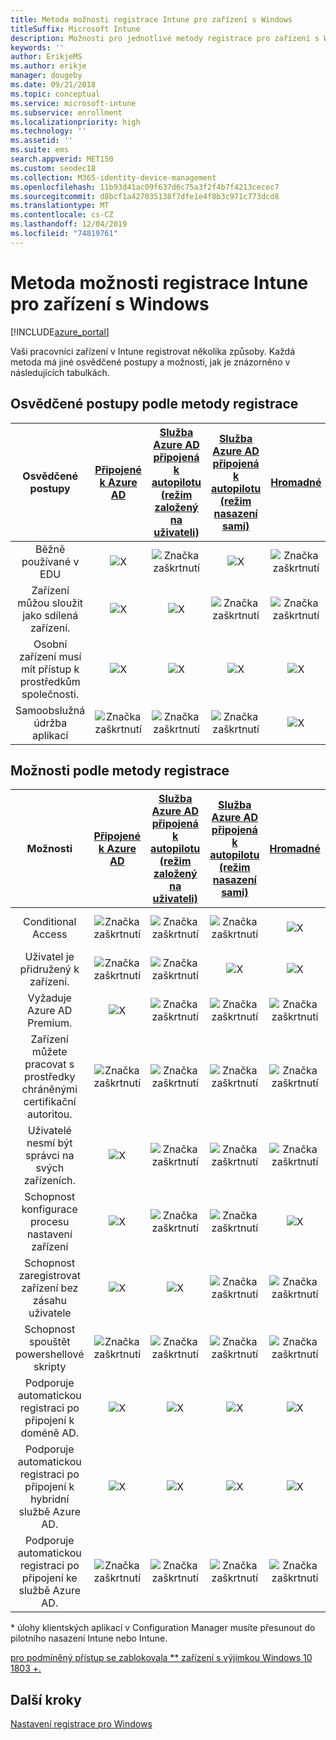 ```yaml
---
title: Metoda možnosti registrace Intune pro zařízení s Windows
titleSuffix: Microsoft Intune
description: Možnosti pro jednotlivé metody registrace pro zařízení s Windows.
keywords: ''
author: ErikjeMS
ms.author: erikje
manager: dougeby
ms.date: 09/21/2018
ms.topic: conceptual
ms.service: microsoft-intune
ms.subservice: enrollment
ms.localizationpriority: high
ms.technology: ''
ms.assetid: ''
ms.suite: ems
search.appverid: MET150
ms.custom: seodec18
ms.collection: M365-identity-device-management
ms.openlocfilehash: 11b93d41ac09f637d6c75a3f2f4b7f4213cecec7
ms.sourcegitcommit: d8bcf1a427035138f7dfe1e4f8b3c971c773dcd8
ms.translationtype: MT
ms.contentlocale: cs-CZ
ms.lasthandoff: 12/04/2019
ms.locfileid: "74819761"
---
```

# <a name="intune-enrollment-method-capabilities-for-windows-devices"></a>Metoda možnosti registrace Intune pro zařízení s Windows
[!INCLUDE[azure_portal](../includes/azure_portal.md)]

Vaši pracovníci zařízení v Intune registrovat několika způsoby. Každá metoda má jiné osvědčené postupy a možnosti, jak je znázorněno v následujících tabulkách.

## <a name="best-practices-by-enrollment-method"></a>Osvědčené postupy podle metody registrace
| **Osvědčené postupy** | **[Připojené k Azure AD](windows-enroll.md#enable-windows-10-automatic-enrollment)**|**[Služba Azure AD připojená k autopilotu (režim založený na uživateli)](enrollment-autopilot.md)** |**[Služba Azure AD připojená k autopilotu (režim nasazení sami)](enrollment-autopilot.md)** |**[Hromadné](windows-bulk-enroll.md)**|**[DEM](device-enrollment-manager-enroll.md)** | **[Uživatelé s vlastním zařízením (BYOD)](device-enrollment.md#bring-your-own-device)** | **[OBJEKT ZÁSAD SKUPINY](https://docs.microsoft.com/windows/client-management/mdm/enroll-a-windows-10-device-automatically-using-group-policy)** | **[Spoluspráva](https://docs.microsoft.com/sccm/core/clients/manage/co-management-overview)** |
|:---:|:---:|:---:|:---:|:---:|:---:|:---:|:---:|:---:|
|Běžně používané v EDU|![X](./media/enrollment-method-capab/xmark.png)|![Značka zaškrtnutí](./media/enrollment-method-capab/checkmark.png)|![X](./media/enrollment-method-capab/xmark.png)|![Značka zaškrtnutí](./media/enrollment-method-capab/checkmark.png)|![Značka zaškrtnutí](./media/enrollment-method-capab/checkmark.png)|![X](./media/enrollment-method-capab/xmark.png)|![X](./media/enrollment-method-capab/xmark.png)|![X](./media/enrollment-method-capab/xmark.png)|
|Zařízení můžou sloužit jako sdílená zařízení.|![X](./media/enrollment-method-capab/xmark.png)|![X](./media/enrollment-method-capab/xmark.png)|![Značka zaškrtnutí](./media/enrollment-method-capab/checkmark.png)|![Značka zaškrtnutí](./media/enrollment-method-capab/checkmark.png)|![Značka zaškrtnutí](./media/enrollment-method-capab/checkmark.png)|![X](./media/enrollment-method-capab/xmark.png)|![X](./media/enrollment-method-capab/xmark.png)|![X](./media/enrollment-method-capab/xmark.png)|
|Osobní zařízení musí mít přístup k prostředkům společnosti.|![X](./media/enrollment-method-capab/xmark.png)|![X](./media/enrollment-method-capab/xmark.png)|![X](./media/enrollment-method-capab/xmark.png)|![X](./media/enrollment-method-capab/xmark.png)|![X](./media/enrollment-method-capab/xmark.png)|![Značka zaškrtnutí](./media/enrollment-method-capab/checkmark.png)|![X](./media/enrollment-method-capab/xmark.png)|![X](./media/enrollment-method-capab/xmark.png)|
|Samoobslužná údržba aplikací|![Značka zaškrtnutí](./media/enrollment-method-capab/checkmark.png)|![Značka zaškrtnutí](./media/enrollment-method-capab/checkmark.png)|![Značka zaškrtnutí](./media/enrollment-method-capab/checkmark.png)|![X](./media/enrollment-method-capab/xmark.png)|![X](./media/enrollment-method-capab/xmark.png)|![Značka zaškrtnutí](./media/enrollment-method-capab/checkmark.png)|![Značka zaškrtnutí](./media/enrollment-method-capab/checkmark.png)|![Značka zaškrtnutí](./media/enrollment-method-capab/checkmark.png)|

## <a name="capabilities-by-enrollment-method"></a>Možnosti podle metody registrace

| **Možnosti** | **[Připojené k Azure AD](windows-enroll.md#enable-windows-10-automatic-enrollment)**|**[Služba Azure AD připojená k autopilotu (režim založený na uživateli)](enrollment-autopilot.md)** |**[Služba Azure AD připojená k autopilotu (režim nasazení sami)](enrollment-autopilot.md)** |**[Hromadné](windows-bulk-enroll.md)**|**[DEM](device-enrollment-manager-enroll.md)** | **[Uživatelé s vlastním zařízením (BYOD)](device-enrollment.md#bring-your-own-device)** | **[OBJEKT ZÁSAD SKUPINY](https://docs.microsoft.com/windows/client-management/mdm/enroll-a-windows-10-device-automatically-using-group-policy)** | **[Spoluspráva](https://docs.microsoft.com/sccm/core/clients/manage/co-management-overview)** |
|:---:|:---:|:---:|:---:|:---:|:---:|:---:|:---:|:---:|
|Conditional Access                                      |![Značka zaškrtnutí](./media/enrollment-method-capab/checkmark.png)|![Značka zaškrtnutí](./media/enrollment-method-capab/checkmark.png)|![Značka zaškrtnutí](./media/enrollment-method-capab/checkmark.png)|![X](./media/enrollment-method-capab/xmark.png)|![Značka zaškrtnutí](./media/enrollment-method-capab/checkmark.png)\*\*|![Značka zaškrtnutí](./media/enrollment-method-capab/checkmark.png)|![Značka zaškrtnutí](./media/enrollment-method-capab/checkmark.png)|![Značka zaškrtnutí](./media/enrollment-method-capab/checkmark.png)|
|Uživatel je přidružený k zařízení.                    |![Značka zaškrtnutí](./media/enrollment-method-capab/checkmark.png)|![Značka zaškrtnutí](./media/enrollment-method-capab/checkmark.png)|![X](./media/enrollment-method-capab/xmark.png)|![X](./media/enrollment-method-capab/xmark.png)|![X](./media/enrollment-method-capab/xmark.png)|![Značka zaškrtnutí](./media/enrollment-method-capab/checkmark.png)|![Značka zaškrtnutí](./media/enrollment-method-capab/checkmark.png)|![Značka zaškrtnutí](./media/enrollment-method-capab/checkmark.png)|
|Vyžaduje Azure AD Premium.                               |![X](./media/enrollment-method-capab/xmark.png)|![Značka zaškrtnutí](./media/enrollment-method-capab/checkmark.png)|![Značka zaškrtnutí](./media/enrollment-method-capab/checkmark.png)|![Značka zaškrtnutí](./media/enrollment-method-capab/checkmark.png)|![X](./media/enrollment-method-capab/xmark.png)|![X](./media/enrollment-method-capab/xmark.png)|![Značka zaškrtnutí](./media/enrollment-method-capab/checkmark.png)|![Značka zaškrtnutí](./media/enrollment-method-capab/checkmark.png)|
|Zařízení můžete pracovat s prostředky chráněnými certifikační autoritou.             |![Značka zaškrtnutí](./media/enrollment-method-capab/checkmark.png)|![Značka zaškrtnutí](./media/enrollment-method-capab/checkmark.png)|![Značka zaškrtnutí](./media/enrollment-method-capab/checkmark.png)|![Značka zaškrtnutí](./media/enrollment-method-capab/checkmark.png)|![X](./media/enrollment-method-capab/xmark.png)|![Značka zaškrtnutí](./media/enrollment-method-capab/checkmark.png)|![Značka zaškrtnutí](./media/enrollment-method-capab/checkmark.png)|![Značka zaškrtnutí](./media/enrollment-method-capab/checkmark.png)|
|Uživatelé nesmí být správci na svých zařízeních.               |![X](./media/enrollment-method-capab/xmark.png)|![Značka zaškrtnutí](./media/enrollment-method-capab/checkmark.png)|![Značka zaškrtnutí](./media/enrollment-method-capab/checkmark.png)|![Značka zaškrtnutí](./media/enrollment-method-capab/checkmark.png)|![X](./media/enrollment-method-capab/xmark.png)|![X](./media/enrollment-method-capab/xmark.png)|![X](./media/enrollment-method-capab/xmark.png)|![X](./media/enrollment-method-capab/xmark.png)|
|Schopnost konfigurace procesu nastavení zařízení        |![X](./media/enrollment-method-capab/xmark.png)|![Značka zaškrtnutí](./media/enrollment-method-capab/checkmark.png)|![Značka zaškrtnutí](./media/enrollment-method-capab/checkmark.png)|![X](./media/enrollment-method-capab/xmark.png)|![X](./media/enrollment-method-capab/xmark.png)|![X](./media/enrollment-method-capab/xmark.png)|![X](./media/enrollment-method-capab/xmark.png)|![X](./media/enrollment-method-capab/xmark.png)|
|Schopnost zaregistrovat zařízení bez zásahu uživatele      |![X](./media/enrollment-method-capab/xmark.png)|![X](./media/enrollment-method-capab/xmark.png)|![Značka zaškrtnutí](./media/enrollment-method-capab/checkmark.png)|![Značka zaškrtnutí](./media/enrollment-method-capab/checkmark.png)|![Značka zaškrtnutí](./media/enrollment-method-capab/checkmark.png)|![X](./media/enrollment-method-capab/xmark.png)|![Značka zaškrtnutí](./media/enrollment-method-capab/checkmark.png)|![Značka zaškrtnutí](./media/enrollment-method-capab/checkmark.png)|
|Schopnost spouštět powershellové skripty                       |![Značka zaškrtnutí](./media/enrollment-method-capab/checkmark.png)|![Značka zaškrtnutí](./media/enrollment-method-capab/checkmark.png)|![Značka zaškrtnutí](./media/enrollment-method-capab/checkmark.png)|![Značka zaškrtnutí](./media/enrollment-method-capab/checkmark.png)|![Značka zaškrtnutí](./media/enrollment-method-capab/checkmark.png)|![X](./media/enrollment-method-capab/xmark.png)|![X](./media/enrollment-method-capab/xmark.png)|![X](./media/enrollment-method-capab/checkmark.png)\*| 
|Podporuje automatickou registraci po připojení k doméně AD.      |![X](./media/enrollment-method-capab/xmark.png)|![X](./media/enrollment-method-capab/xmark.png)|![X](./media/enrollment-method-capab/xmark.png)|![X](./media/enrollment-method-capab/xmark.png)|![X](./media/enrollment-method-capab/xmark.png)|![X](./media/enrollment-method-capab/xmark.png)|![Značka zaškrtnutí](./media/enrollment-method-capab/checkmark.png)|![Značka zaškrtnutí](./media/enrollment-method-capab/checkmark.png)|
|Podporuje automatickou registraci po připojení k hybridní službě Azure AD.|![X](./media/enrollment-method-capab/xmark.png)|![X](./media/enrollment-method-capab/xmark.png)|![X](./media/enrollment-method-capab/xmark.png)|![X](./media/enrollment-method-capab/xmark.png)|![X](./media/enrollment-method-capab/xmark.png)|![X](./media/enrollment-method-capab/xmark.png)|![Značka zaškrtnutí](./media/enrollment-method-capab/checkmark.png)|![Značka zaškrtnutí](./media/enrollment-method-capab/checkmark.png)|
|Podporuje automatickou registraci po připojení ke službě Azure AD.       |![Značka zaškrtnutí](./media/enrollment-method-capab/checkmark.png)|![Značka zaškrtnutí](./media/enrollment-method-capab/checkmark.png)|![Značka zaškrtnutí](./media/enrollment-method-capab/checkmark.png)|![Značka zaškrtnutí](./media/enrollment-method-capab/checkmark.png)|![Značka zaškrtnutí](./media/enrollment-method-capab/checkmark.png)|![Značka zaškrtnutí](./media/enrollment-method-capab/checkmark.png)|![X](./media/enrollment-method-capab/xmark.png)|![X](./media/enrollment-method-capab/xmark.png)|

\* úlohy klientských aplikací v Configuration Manager musíte přesunout do pilotního nasazení Intune nebo Intune.

[pro podmíněný přístup se zablokovala \** zařízení s výjimkou Windows 10 1803 +.](device-enrollment-manager-enroll.md)

## <a name="next-steps"></a>Další kroky

[Nastavení registrace pro Windows](windows-enroll.md)

